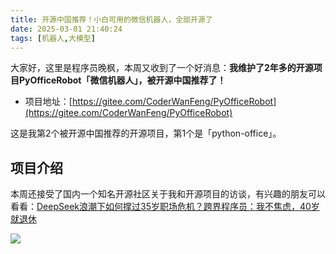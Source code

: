 ```yaml
---
title: 开源中国推荐！小白可用的微信机器人，全部开源了
date: 2025-03-01 21:40:24
tags: [机器人,大模型]
---
```


大家好，这里是程序员晚枫，本周又收到了一个好消息：**我维护了2年多的开源项目PyOfficeRobot「微信机器人」，被开源中国推荐了！**

- 项目地址：[https://gitee.com/CoderWanFeng/PyOfficeRobot](https://gitee.com/CoderWanFeng/PyOfficeRobot)

这是我第2个被开源中国推荐的开源项目，第1个是「python-office」。


## 项目介绍





本周还接受了国内一个知名开源社区关于我和开源项目的访谈，有兴趣的朋友可以看看：[DeepSeek浪潮下如何撑过35岁职场危机？跨界程序员：我不焦虑，40岁就退休](https://mp.weixin.qq.com/s/3KvzA0ZOKJCz11Sk-karOw)


![](https://python-office-1300615378.cos.ap-chongqing.myqcloud.com/community%2Fgitcode%2FCodeMaster-3.jpg)

